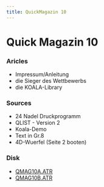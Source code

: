 ```yaml
---
title: QuickMagazin 10
---
```

# Quick Magazin 10  
  
### Aricles  
  
- Impressum/Anleitung  
- die Sieger des Wettbewerbs  
- die KOALA-Library  
  
### Sources  
- 24 Nadel Druckprogramm  
- QLIST - Version 2  
- Koala-Demo  
- Text in Gr.8  
- 4D-Wuerfel (Seite 2 booten)  
  
### Disk  
  
- [QMAG10A.ATR](attachments/QMAG10A.ATR)  
- [QMAG10B.ATR](attachments/QMAG10B.ATR)  
